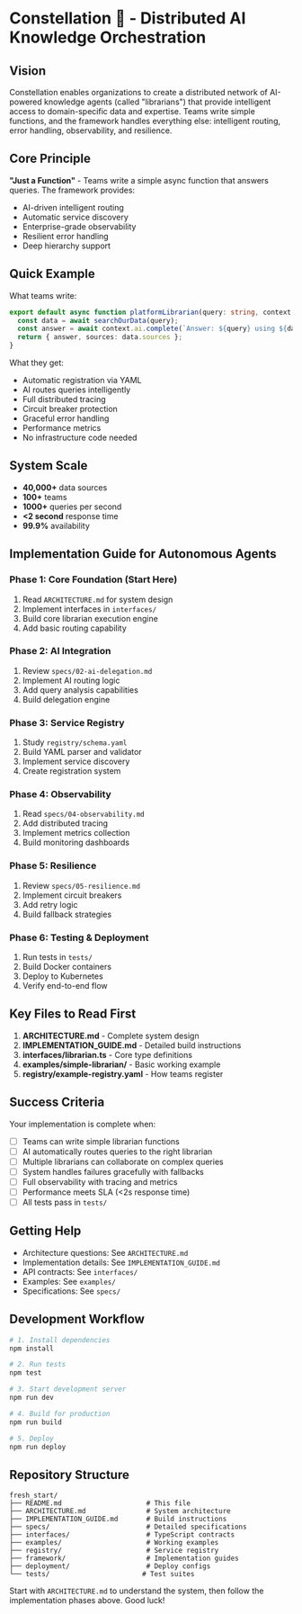 # Constellation 🌟 - Distributed AI Knowledge Orchestration

## Vision

Constellation enables organizations to create a distributed network of AI-powered knowledge agents (called "librarians") that provide intelligent access to domain-specific data and expertise. Teams write simple functions, and the framework handles everything else: intelligent routing, error handling, observability, and resilience.

## Core Principle

**"Just a Function"** - Teams write a simple async function that answers queries. The framework provides:
- AI-driven intelligent routing
- Automatic service discovery
- Enterprise-grade observability
- Resilient error handling
- Deep hierarchy support

## Quick Example

What teams write:
```typescript
export default async function platformLibrarian(query: string, context: Context) {
  const data = await searchOurData(query);
  const answer = await context.ai.complete(`Answer: ${query} using ${data}`);
  return { answer, sources: data.sources };
}
```

What they get:
- Automatic registration via YAML
- AI routes queries intelligently
- Full distributed tracing
- Circuit breaker protection
- Graceful error handling
- Performance metrics
- No infrastructure code needed

## System Scale

- **40,000+** data sources
- **100+** teams
- **1000+** queries per second
- **<2 second** response time
- **99.9%** availability

## Implementation Guide for Autonomous Agents

### Phase 1: Core Foundation (Start Here)
1. Read `ARCHITECTURE.md` for system design
2. Implement interfaces in `interfaces/`
3. Build core librarian execution engine
4. Add basic routing capability

### Phase 2: AI Integration
1. Review `specs/02-ai-delegation.md`
2. Implement AI routing logic
3. Add query analysis capabilities
4. Build delegation engine

### Phase 3: Service Registry
1. Study `registry/schema.yaml`
2. Build YAML parser and validator
3. Implement service discovery
4. Create registration system

### Phase 4: Observability
1. Read `specs/04-observability.md`
2. Add distributed tracing
3. Implement metrics collection
4. Build monitoring dashboards

### Phase 5: Resilience
1. Review `specs/05-resilience.md`
2. Implement circuit breakers
3. Add retry logic
4. Build fallback strategies

### Phase 6: Testing & Deployment
1. Run tests in `tests/`
2. Build Docker containers
3. Deploy to Kubernetes
4. Verify end-to-end flow

## Key Files to Read First

1. **ARCHITECTURE.md** - Complete system design
2. **IMPLEMENTATION_GUIDE.md** - Detailed build instructions
3. **interfaces/librarian.ts** - Core type definitions
4. **examples/simple-librarian/** - Basic working example
5. **registry/example-registry.yaml** - How teams register

## Success Criteria

Your implementation is complete when:
- [ ] Teams can write simple librarian functions
- [ ] AI automatically routes queries to the right librarian
- [ ] Multiple librarians can collaborate on complex queries
- [ ] System handles failures gracefully with fallbacks
- [ ] Full observability with tracing and metrics
- [ ] Performance meets SLA (<2s response time)
- [ ] All tests pass in `tests/`

## Getting Help

- Architecture questions: See `ARCHITECTURE.md`
- Implementation details: See `IMPLEMENTATION_GUIDE.md`
- API contracts: See `interfaces/`
- Examples: See `examples/`
- Specifications: See `specs/`

## Development Workflow

```bash
# 1. Install dependencies
npm install

# 2. Run tests
npm test

# 3. Start development server
npm run dev

# 4. Build for production
npm run build

# 5. Deploy
npm run deploy
```

## Repository Structure

```
fresh_start/
├── README.md                     # This file
├── ARCHITECTURE.md               # System architecture
├── IMPLEMENTATION_GUIDE.md       # Build instructions
├── specs/                        # Detailed specifications
├── interfaces/                   # TypeScript contracts
├── examples/                     # Working examples
├── registry/                     # Service registry
├── framework/                    # Implementation guides
├── deployment/                   # Deploy configs
└── tests/                       # Test suites
```

Start with `ARCHITECTURE.md` to understand the system, then follow the implementation phases above. Good luck!